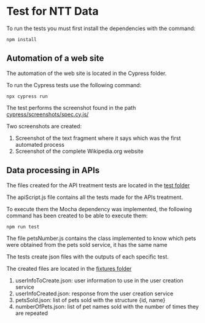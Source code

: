 # Test for NTT Data

To run the tests you must first install the dependencies with the command:

```
npm install
```

## Automation of a web site

The automation of the web site is located in the Cypress folder.

To run the Cypress tests use the following command:

```
npx cypress run
```

The test performs the screenshot found in the path [cypress/screenshots/spec.cy.js/](cypress/screenshots/spec.cy.js/)

Two screenshots are created:

1. Screenshot of the text fragment where it says which was the first automated process
2. Screenshot of the complete Wikipedia.org website

## Data processing in APIs

The files created for the API treatment tests are located in the [test folder](test/)

The apiScript.js file contains all the tests made for the APIs treatment.

To execute them the Mocha dependency was implemented, the following command has been created to be able to execute them:

```
npm run test
```

The file petsNumber.js contains the class implemented to know which pets were obtained from the pets sold service, it has the same name

The tests create json files with the outputs of each specific test.

The created files are located in the [fixtures folder](fixtures)

1. userInfoToCreate.json: user information to use in the user creation service
2. userInfoCreated.json: response from the user creation service
3. petsSold.json: list of pets sold with the structure {id, name}
4. numberOfPets.json: list of pet names sold with the number of times they are repeated
